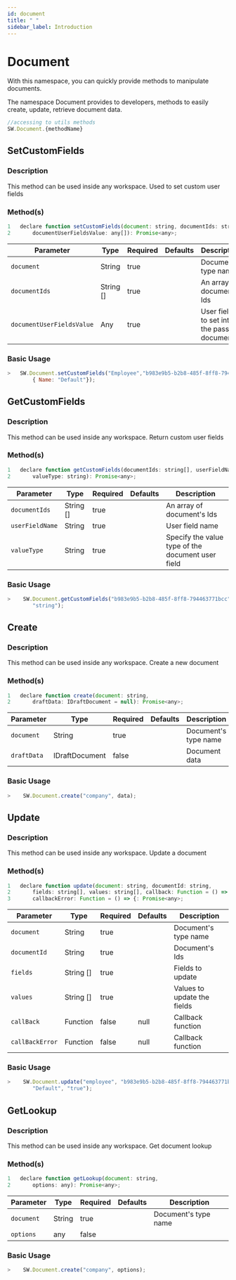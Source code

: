 ```yaml
---
id: document
title: " "
sidebar_label: Introduction
---
```


# Document

With this namespace, you can quickly provide methods to manipulate documents.

The namespace Document provides to developers, methods to easily create, update, retrieve document data.

```javascript
//accessing to utils methods
SW.Document.{methodName}
```

## SetCustomFields

<h3>Description</h3>

This method can be used inside any workspace. Used to set custom user fields

<h3>Method(s)</h3>

```js {3}
1   declare function setCustomFields(document: string, documentIds: string[], 
2       documentUserFieldsValue: any[]): Promise<any>;
```

<table className="custom-table">
    <thead>
        <tr>
            <th>Parameter</th>
            <th>Type</th>
            <th>Required</th>
            <th>Defaults</th>
            <th>Description</th>
        </tr>
    </thead>
    <tbody>
        <tr className="selected">
            <td><code>document</code></td>
            <td>String</td>
            <td>true</td>
            <td></td>
            <td>Document's type name</td>
        </tr>
         <tr className="selected">
            <td><code>documentIds</code></td>
            <td>String []</td>
            <td>true</td>
            <td></td>
            <td>An array of document's Ids</td>
        </tr>
        <tr className="selected">
            <td><code>documentUserFieldsValue</code></td>
            <td>Any</td>
            <td>true</td>
            <td></td>
            <td>User fields to set into the passed documents</td>
        </tr>
    </tbody>
</table>

<h3>Basic Usage</h3>

```javascript
>   SW.Document.setCustomFields("Employee","b983e9b5-b2b8-485f-8ff8-794463771bcc", 
        { Name: "Default"});
```

## GetCustomFields

<h3>Description</h3>

This method can be used inside any workspace. Return custom user fields
<h3>Method(s)</h3>

```js {3}
1   declare function getCustomFields(documentIds: string[], userFieldName: string, 
2       valueType: string): Promise<any>;
```

<table className="custom-table">
    <thead>
        <tr>
            <th>Parameter</th>
            <th>Type</th>
            <th>Required</th>
            <th>Defaults</th>
            <th>Description</th>
        </tr>
    </thead>
    <tbody>
         <tr className="selected">
            <td><code>documentIds</code></td>
            <td>String []</td>
            <td>true</td>
            <td></td>
            <td>An array of document's Ids</td>
        </tr>
        <tr className="selected">
            <td><code>userFieldName</code></td>
            <td>String</td>
            <td>true</td>
            <td></td>
            <td>User field name</td>
        </tr>
        <tr className="selected">
            <td><code>valueType</code></td>
            <td>String</td>
            <td>true</td>
            <td></td>
            <td>Specify the value type of the document user field</td>
        </tr>
    </tbody>
</table>

<h3>Basic Usage</h3>

```javascript
>    SW.Document.getCustomFields("b983e9b5-b2b8-485f-8ff8-794463771bcc", "Default", 
        "string");
```
## Create

<h3>Description</h3>

This method can be used inside any workspace. Create a new document
<h3>Method(s)</h3>

```js {3}
1   declare function create(document: string, 
2       draftData: IDraftDocument = null): Promise<any>;
```

<table className="custom-table">
    <thead>
        <tr>
            <th>Parameter</th>
            <th>Type</th>
            <th>Required</th>
            <th>Defaults</th>
            <th>Description</th>
        </tr>
    </thead>
    <tbody>
         <tr className="selected">
            <td><code>document</code></td>
            <td>String</td>
            <td>true</td>
            <td></td>
            <td>Document's type name</td>
        </tr>
        <tr className="selected">
            <td><code>draftData</code></td>
            <td>IDraftDocument</td>
            <td>false</td>
            <td></td>
            <td>Document data</td>
        </tr>
    </tbody>
</table>

<h3>Basic Usage</h3>

```javascript
>    SW.Document.create("company", data);
```

## Update

<h3>Description</h3>

This method can be used inside any workspace. Update a document
<h3>Method(s)</h3>

```javascript
1   declare function update(document: string, documentId: string, 
2       fields: string[], values: string[], callback: Function = () => {},
3       callbackError: Function = () => {: Promise<any>;
```

<table className="custom-table">
    <thead>
        <tr>
            <th>Parameter</th>
            <th>Type</th>
            <th>Required</th>
            <th>Defaults</th>
            <th>Description</th>
        </tr>
    </thead>
    <tbody>
       <tr className="selected">
            <td><code>document</code></td>
            <td>String</td>
            <td>true</td>
            <td></td>
            <td>Document's type name</td>
        </tr>
         <tr className="selected">
            <td><code>documentId</code></td>
            <td>String</td>
            <td>true</td>
            <td></td>
            <td>Document's Ids</td>
        </tr>
        <tr className="selected">
            <td><code>fields</code></td>
            <td>String []</td>
            <td>true</td>
            <td></td>
            <td>Fields to update</td>
        </tr>
        <tr className="selected">
            <td><code>values</code></td>
            <td>String []</td>
            <td>true</td>
            <td></td>
            <td>Values to update the fields</td>
        </tr>
        <tr className="selected">
            <td><code>callBack</code></td>
            <td>Function</td>
            <td>false</td>
            <td>null</td>
            <td>Callback function</td>
        </tr>
        <tr className="selected">
            <td><code>callBackError</code></td>
            <td>Function</td>
            <td>false</td>
            <td>null</td>
            <td>Callback function</td>
        </tr>
    </tbody>
</table>

<h3>Basic Usage</h3>

```javascript
>    SW.Document.update("employee", "b983e9b5-b2b8-485f-8ff8-794463771bcc", 
        "Default", "true");
```

## GetLookup

<h3>Description</h3>

This method can be used inside any workspace. Get document lookup
<h3>Method(s)</h3>

```js {3}
1   declare function getLookup(document: string, 
2       options: any): Promise<any>;
```

<table className="custom-table">
    <thead>
        <tr>
            <th>Parameter</th>
            <th>Type</th>
            <th>Required</th>
            <th>Defaults</th>
            <th>Description</th>
        </tr>
    </thead>
    <tbody>
         <tr className="selected">
            <td><code>document</code></td>
            <td>String</td>
            <td>true</td>
            <td></td>
            <td>Document's type name</td>
        </tr>
        <tr className="selected">
            <td><code>options</code></td>
            <td>any</td>
            <td>false</td>
            <td></td>
            <td></td>
        </tr>
    </tbody>
</table>

<h3>Basic Usage</h3>

```javascript
>    SW.Document.create("company", options);
```
